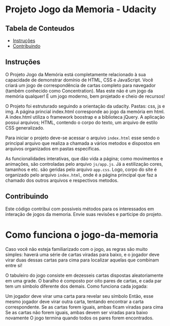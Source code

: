 # Projeto Jogo da Memoria - Udacity

## Tabela de Conteudos

* [Instruções](#instrucoes)
* [Contribuindo](#contribuindo)

## Instruções 

O Projeto Jogo da Memória está completamente relacionado à sua capacidade de demonstrar domínio de HTML, CSS e JavaScript. Você criará um jogo de correspondência de cartas completo para navegador (também conhecido como Concentration). Mas este não é um jogo da memória qualquer! É um jogo moderno, bem projetado e cheio de recursos!

O Projeto foi estruturado seguindo a orientação da udacity. Pastas: css, js e img. A página princial index.html corresponde ao jogo da memória em html. A index.html utiliza o framework boostrap e a biblioteca jQuery. A aplicação possui arquivos; HTML, contendo o corpo do texto, um arquivo de estilo CSS generalizado. 

Para iniciar o projeto deve-se acessar o arquivo `index.html` esse sendo o principal arquivo que realiza a chamada a vários metodos e dispostos em arquivos organizados em pastas especificas.

As funcionalidades interativas, que dão vida a página; como movimentos e animações, são controladas pelo arquivo `js/app.js`. Já a estilização cores, tamanhos e etc. são geridas pelo arquivo `app.css`. Logo, corpo do site é organizado pelo arquivo `index.html`, onde é a página principal que faz a chamado dos outros arquivos e respectivos metodos.


## Contribuindo

Este código contribui com possiveis métodos para os interessados em interação de jogos da memoria. Envie suas revisões e participe do projeto. 

# Como funciona o jogo-da-memoria

Caso você não esteja familiarizado com o jogo, as regras são muito simples: haverá uma série de cartas viradas para baixo, e o jogador deve virar duas dessas cartas para cima para localizar aquelas que combinam entre si!

O tabuleiro do jogo consiste em dezesseis cartas dispostas aleatoriamente em uma grade. O baralho é composto por oito pares de cartas, e cada par tem um símbolo diferente dos demais. Como funciona cada jogada:

Um jogador deve virar uma carta para revelar seu símbolo
Então, esse mesmo jogador deve virar outra carta, tentando encontrar a carta correspondente.
Se as cartas forem iguais, ambas ficam viradas para cima
Se as cartas não forem iguais, ambas devem ser viradas para baixo novamente
O jogo termina quando todos os pares forem encontrados.

